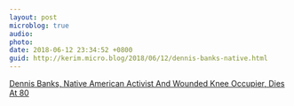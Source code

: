 ```yaml
---
layout: post
microblog: true
audio: 
photo: 
date: 2018-06-12 23:34:52 +0800
guid: http://kerim.micro.blog/2018/06/12/dennis-banks-native.html
---
```

[Dennis Banks, Native American Activist And Wounded Knee Occupier, Dies At 80](http://dailynativenews.site/2018/03/dennis-banks-native-american-activist-and-wounded-knee-occupier-dies-at-80)

